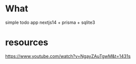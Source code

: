 # What 
simple todo app
nextjs14 + prisma + sqlite3

# resources
https://www.youtube.com/watch?v=NgayZAuTgwM&t=1431s